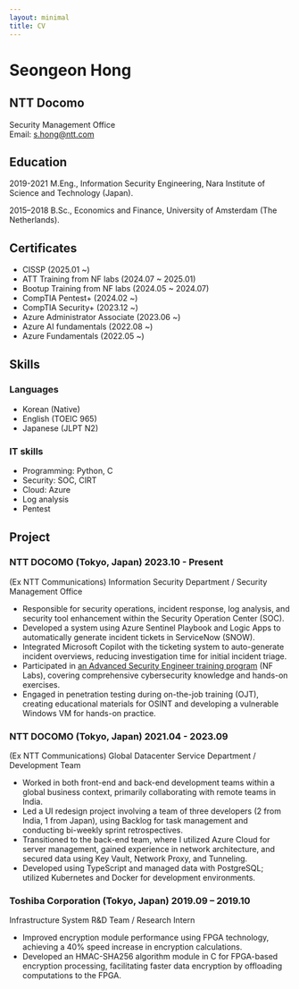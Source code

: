 ```yaml
---
layout: minimal
title: CV
---
```


# Seongeon Hong

## NTT Docomo

Security Management Office  
Email: s.hong@ntt.com

## Education

2019-2021 M.Eng., Information Security Engineering, Nara Institute of Science and Technology (Japan).

2015–2018 B.Sc., Economics and Finance, University of Amsterdam (The Netherlands).

## Certificates

- CISSP (2025.01 ~)
- ATT Training from NF labs (2024.07 ~ 2025.01)
- Bootup Training from NF labs (2024.05 ~ 2024.07)
- CompTIA Pentest+ (2024.02 ~)
- CompTIA Security+ (2023.12 ~)
- Azure Administrator Associate (2023.06 ~)
- Azure AI fundamentals (2022.08 ~)
- Azure Fundamentals (2022.05 ~)

## Skills

### Languages

- Korean (Native)
- English (TOEIC 965)
- Japanese (JLPT N2)

### IT skills

- Programming: Python, C
- Security: SOC, CIRT
- Cloud: Azure
- Log analysis
- Pentest

## Project

### NTT DOCOMO (Tokyo, Japan) 2023.10 - Present

(Ex NTT Communications) Information Security Department / Security Management Office

- Responsible for security operations, incident response, log analysis, and security tool enhancement within the Security Operation Center (SOC).
- Developed a system using Azure Sentinel Playbook and Logic Apps to automatically generate incident tickets in ServiceNow (SNOW).
- Integrated Microsoft Copilot with the ticketing system to auto-generate incident overviews, reducing investigation time for initial incident triage.
- Participated in [an Advanced Security Engineer training program](/FLT011K007063_ENG_11ATT.pdf) (NF Labs), covering comprehensive cybersecurity knowledge and hands-on exercises.
- Engaged in penetration testing during on-the-job training (OJT), creating educational materials for OSINT and developing a vulnerable Windows VM for hands-on practice.

### NTT DOCOMO (Tokyo, Japan) 2021.04 - 2023.09

(Ex NTT Communications) Global Datacenter Service Department / Development Team

- Worked in both front-end and back-end development teams within a global business context, primarily collaborating with remote teams in India.
- Led a UI redesign project involving a team of three developers (2 from India, 1 from Japan), using Backlog for task management and conducting bi-weekly sprint retrospectives.
- Transitioned to the back-end team, where I utilized Azure Cloud for server management, gained experience in network architecture, and secured data using Key Vault, Network Proxy, and Tunneling.
- Developed using TypeScript and managed data with PostgreSQL; utilized Kubernetes and Docker for development environments.

### Toshiba Corporation (Tokyo, Japan) 2019.09 – 2019.10

Infrastructure System R&D Team / Research Intern

- Improved encryption module performance using FPGA technology, achieving a 40% speed increase in encryption calculations.
- Developed an HMAC-SHA256 algorithm module in C for FPGA-based encryption processing, facilitating faster data encryption by offloading computations to the FPGA.
